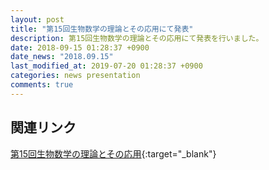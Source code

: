 ```yaml
---
layout: post
title: "第15回生物数学の理論とその応用にて発表"
description: 第15回生物数学の理論とその応用にて発表を行いました。
date: 2018-09-15 01:28:37 +0900
date_news: "2018.09.15"
last_modified_at: 2019-07-20 01:28:37 +0900
categories: news presentation
comments: true
---
```


## 関連リンク

[第15回生物数学の理論とその応用](https://tbmaxv.wixsite.com/home){:target="_blank"}
